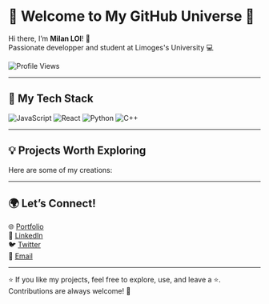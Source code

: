 # 👋 Welcome to My GitHub Universe 🌟

Hi there, I’m **Milan LOI**! 🚀  
Passionate developper and student at Limoges's University 💻

![Profile Views](https://komarev.com/ghpvc/?username=LOI-mln&color=blueviolet)  

---

## 🔧 My Tech Stack   
![JavaScript](https://img.shields.io/badge/JavaScript-F7DF1E?style=for-the-badge&logo=javascript)
![React](https://img.shields.io/badge/React-61DAFB?style=for-the-badge&logo=react)
![Python](https://img.shields.io/badge/Python-3776AB?style=for-the-badge&logo=python)
![C++](https://img.shields.io/badge/C++-00599C?style=for-the-badge&logo=c%2b%2b)

<!--
🎨 **Design** : UI/UX | Figma | TailwindCSS  
-->
<!--

![Activity Graph](https://github-readme-activity-graph.cyclic.app/graph?username=LOI-mln&theme=dracula)

---

![Your GitHub Stats](https://github-readme-stats.vercel.app/api?username=LOI-mln&show_icons=true&theme=radical)  
![Most Used Languages](https://github-readme-stats.vercel.app/api/top-langs/?username=LOI-mln&layout=compact&theme=radical)

-->

<!--

![Top Languages](https://img.shields.io/github/languages/top/LOI-mln/yourrepo?color=orange)  
![GitHub Followers](https://img.shields.io/github/followers/LOI-mln?style=social)
-->
--- 

## 💡 Projects Worth Exploring  
Here are some of my creations:
<!--
### 🎨 [Nom du projet #1](https://github.com/tonpseudo/tonprojet1)  
Description rapide : Une solution révolutionnaire pour [résoudre un problème précis].

### 🚀 [Nom du projet #2](https://github.com/tonpseudo/tonprojet2)  
Description rapide : Un outil qui facilite la vie des [type d'utilisateur].
-->

---
## 🌍 Let’s Connect!  
🌐 [Portfolio](https://tonportfolio.com)  
💼 [LinkedIn](https://linkedin.com/in/tonpseudo)  
🐦 [Twitter](https://x.com/MLN_444)  
📧 [Email](mailto:milan.loi@unilim.fr)  

---

⭐ If you like my projects, feel free to explore, use, and leave a ⭐. Contributions are always welcome! 🙌
